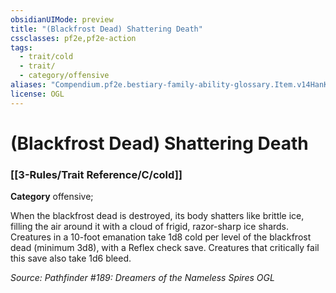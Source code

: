 ```yaml
---
obsidianUIMode: preview
title: "(Blackfrost Dead) Shattering Death"
cssclasses: pf2e,pf2e-action
tags:
  - trait/cold
  - trait/
  - category/offensive
aliases: "Compendium.pf2e.bestiary-family-ability-glossary.Item.v14HanKkdPGQd7Km"
license: OGL
---
```

# (Blackfrost Dead) Shattering Death

### [[3-Rules/Trait Reference/C/cold]]

**Category** offensive; 




When the blackfrost dead is destroyed, its body shatters like brittle ice, filling the air around it with a cloud of frigid, razor-sharp ice shards. Creatures in a 10-foot emanation take 1d8 cold per level of the blackfrost dead (minimum 3d8), with a Reflex check save. Creatures that critically fail this save also take 1d6 bleed.

*Source: Pathfinder #189: Dreamers of the Nameless Spires*
*OGL*
